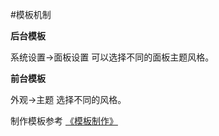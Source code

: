 #模板机制



**后台模板**

系统设置->面板设置 可以选择不同的面板主题风格。

**前台模板**

外观->主题 选择不同的风格。

制作模板参考 [《模板制作》](https://docs.quyouinc.com/theme/)